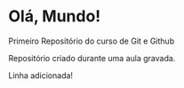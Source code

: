 # Olá, Mundo!
 Primeiro Repositório do curso de Git e Github

 Repositório criado durante uma aula gravada.

Linha  adicionada!
